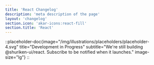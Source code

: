 ```yaml
---
title: 'React Changelog'
description: 'meta description of the page'
layout: 'changelog'
section.icon: 'akar-icons:react-fill'
section.title: 'React'
---
```


::placeholder-doc{image="/img/illustrations/placeholders/placeholder-4.svg" title="Development in Progress" subtitle="We're still building @shuriken-ui/react. Subscribe to be notified when it launches." image-size="lg"}
::
